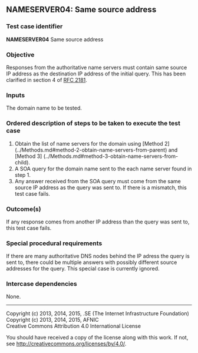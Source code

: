 ## NAMESERVER04: Same source address

### Test case identifier
**NAMESERVER04** Same source address

### Objective

Responses from the authoritative name servers must contain same source IP
address as the destination IP address of the initial query. This has been
clarified in section 4 of
[RFC 2181](https://tools.ietf.org/html/rfc2181#section-4).

### Inputs

The domain name to be tested.

### Ordered description of steps to be taken to execute the test case

1. Obtain the list of name servers for the domain using [Method 2]
   (../Methods.md#method-2-obtain-name-servers-from-parent) and [Method 3]
   (../Methods.md#method-3-obtain-name-servers-from-child).
2. A SOA query for the domain name sent to the each name server found in
   step 1.
3. Any answer received from the SOA query must come from the same source IP address
   as the query was sent to. If there is a mismatch, this test case fails.

### Outcome(s)

If any response comes from another IP address than the query was sent to,
this test case fails.

### Special procedural requirements

If there are many authoritative DNS nodes behind the IP adress the query
is sent to, there could be multiple answers with possibly different source
addresses for the query. This special case is currently ignored.

### Intercase dependencies

None.

-------

Copyright (c) 2013, 2014, 2015, .SE (The Internet Infrastructure Foundation)  
Copyright (c) 2013, 2014, 2015, AFNIC  
Creative Commons Attribution 4.0 International License

You should have received a copy of the license along with this
work.  If not, see <http://creativecommons.org/licenses/by/4.0/>.

